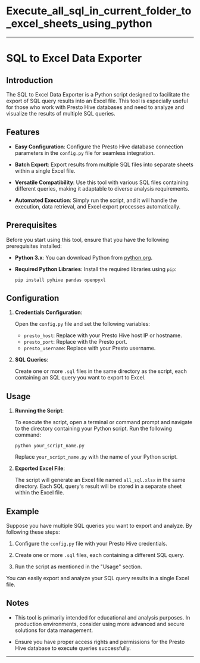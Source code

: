# Execute_all_sql_in_current_folder_to_excel_sheets_using_python

---

# SQL to Excel Data Exporter

## Introduction

The SQL to Excel Data Exporter is a Python script designed to facilitate the export of SQL query results into an Excel file. This tool is especially useful for those who work with Presto Hive databases and need to analyze and visualize the results of multiple SQL queries.

## Features

- **Easy Configuration**: Configure the Presto Hive database connection parameters in the `config.py` file for seamless integration.
  
- **Batch Export**: Export results from multiple SQL files into separate sheets within a single Excel file.
  
- **Versatile Compatibility**: Use this tool with various SQL files containing different queries, making it adaptable to diverse analysis requirements.
  
- **Automated Execution**: Simply run the script, and it will handle the execution, data retrieval, and Excel export processes automatically.
  
## Prerequisites

Before you start using this tool, ensure that you have the following prerequisites installed:

- **Python 3.x**: You can download Python from [python.org](https://www.python.org/downloads/).
  
- **Required Python Libraries**: Install the required libraries using `pip`:

  ```shell
  pip install pyhive pandas openpyxl
  ```

## Configuration

1. **Credentials Configuration**:

   Open the `config.py` file and set the following variables:

   - `presto_host`: Replace with your Presto Hive host IP or hostname.
   - `presto_port`: Replace with the Presto port.
   - `presto_username`: Replace with your Presto username.

2. **SQL Queries**:

   Create one or more `.sql` files in the same directory as the script, each containing an SQL query you want to export to Excel.

## Usage

1. **Running the Script**:

   To execute the script, open a terminal or command prompt and navigate to the directory containing your Python script. Run the following command:

   ```shell
   python your_script_name.py
   ```

   Replace `your_script_name.py` with the name of your Python script.

2. **Exported Excel File**:

   The script will generate an Excel file named `all_sql.xlsx` in the same directory. Each SQL query's result will be stored in a separate sheet within the Excel file.

## Example

Suppose you have multiple SQL queries you want to export and analyze. By following these steps:

1. Configure the `config.py` file with your Presto Hive credentials.

2. Create one or more `.sql` files, each containing a different SQL query.

3. Run the script as mentioned in the "Usage" section.

You can easily export and analyze your SQL query results in a single Excel file.

## Notes

- This tool is primarily intended for educational and analysis purposes. In production environments, consider using more advanced and secure solutions for data management.

- Ensure you have proper access rights and permissions for the Presto Hive database to execute queries successfully.

---

